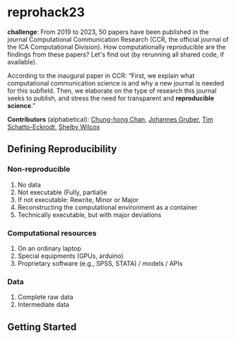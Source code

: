# reprohack23

**challenge**: From 2019 to 2023, 50 papers have been published in the journal Computational Communication Research (CCR, the official journal of the ICA Computational Division). How computationally reproducible are the findings from these papers? Let's find out (by rerunning all shared code, if available).

According to the inaugural paper in CCR: “First, we explain what computational communication science is and why a new journal is needed for this subfield. Then, we elaborate on the type of research this journal seeks to publish, and stress the need for transparent and **reproducible science**.”

**Contributors** (alphabetical): [Chung-hong Chan](https://github.com/chainsawriot), [Johannes Gruber](https://github.com/JBGruber), [Tim Schatto-Eckrodt](https://github.com/Kudusch), [Shelby Wilcox](https://github.com/shelbywilcox)

## Defining Reproducibility ##
### Non-reproducible
1. No data
2. Not executable (Fully, partial)e
3. If not executable: Rewrite, Minor or Major
4. Reconstructing the computational environment as a container
5. Technically executable, but with major deviations

### Computational resources
1. On an ordinary laptop
2. Special equipments (GPUs, arduino)
3. Proprietary software (e.g., SPSS, STATA) / models / APIs

### Data
1. Complete raw data
2. Intermediate data

## Getting Started ##


